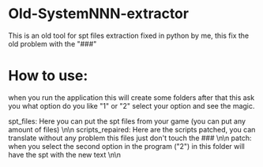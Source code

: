 # Old-SystemNNN-extractor
This is an old tool for spt files extraction fixed in python by me, this fix the old problem with the "###"

# How to use:
when you run the application this will create some folders after that this ask you what option do you like "1" or "2"
select your option and see the magic.

spt_files: Here you can put the spt files from your game (you can put any amount of files) \n\n
scripts_repaired: Here are the scripts patched, you can translate without any problem this files just don't touch the ### \n\n
patch: when you select the second option in the program ("2") in this folder will have the spt with the new text \n\n
